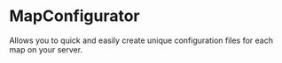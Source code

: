 # MapConfigurator
Allows you to quick and easily create unique configuration files for each map on your server. 
